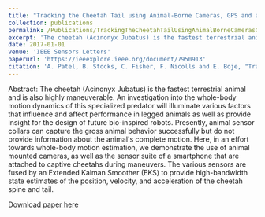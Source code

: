 ```yaml
---
title: "Tracking the Cheetah Tail using Animal-Borne Cameras, GPS and an IMU"
collection: publications
permalink: /Publications/TrackingTheCheetahTailUsingAnimalBorneCamerasGPSAndAnIMU
excerpt: 'The cheetah (Acinonyx Jubatus) is the fastest terrestrial animal and is also highly maneuverable. An investigation into the whole-body motion dynamics of this specialized predator will illuminate various factors that influence and affect performance in legged animals as well as provide insight for the design of future bio-inspired robots. Presently, animal sensor collars can capture the gross animal behavior successfully but do not provide information about the animals complete motion. Here, in an effort towards whole-body motion estimation, we demonstrate the use of animal mounted cameras, as well as the sensor suite of a smartphone that are attached to captive cheetahs during maneuvers. The various sensors are fused by an Extended Kalman Smoother (EKS) to provide high-bandwidth state estimates of the position, velocity, and acceleration of the cheetah spine and tail.'
date: 2017-01-01
venue: 'IEEE Sensors Letters'
paperurl: 'https://ieeexplore.ieee.org/document/7950913'
citation: 'A. Patel, B. Stocks, C. Fisher, F. Nicolls and E. Boje, "Tracking the Cheetah Tail Using Animal-Borne Cameras, GPS, and an IMU," in IEEE Sensors Letters, vol. 1, no. 4, pp. 1-4, Aug. 2017, Art no. 6000504, doi: 10.1109/LSENS.2017.2716618.'
---
```

Abstract: The cheetah (Acinonyx Jubatus) is the fastest terrestrial animal and is also highly maneuverable. An investigation into the whole-body motion dynamics of this specialized predator will illuminate various factors that influence and affect performance in legged animals as well as provide insight for the design of future bio-inspired robots. Presently, animal sensor collars can capture the gross animal behavior successfully but do not provide information about the animal's complete motion. Here, in an effort towards whole-body motion estimation, we demonstrate the use of animal mounted cameras, as well as the sensor suite of a smartphone that are attached to captive cheetahs during maneuvers. The various sensors are fused by an Extended Kalman Smoother (EKS) to provide high-bandwidth state estimates of the position, velocity, and acceleration of the cheetah spine and tail.

[Download paper here](http://Callen-Fisher.github.io/Publications/TrackingTheCheetahTailUsingAnimalBorneCamerasGPSAndAnIMU.pdf)


